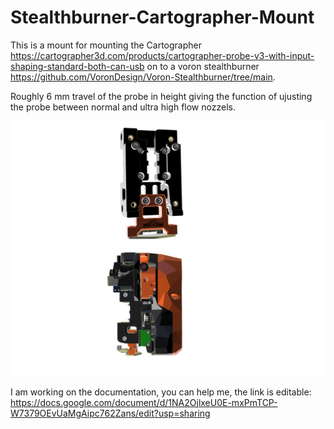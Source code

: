 
# Stealthburner-Cartographer-Mount

This is a mount for mounting the Cartographer https://cartographer3d.com/products/cartographer-probe-v3-with-input-shaping-standard-both-can-usb on to a voron stealthburner https://github.com/VoronDesign/Voron-Stealthburner/tree/main.

Roughly 6 mm travel of the probe in height giving the function of ujusting the probe between normal and ultra high flow nozzels.

![By Marcel Hofstra](https://github.com/izanamisu/Stealthburner-Cartographer-Mount/blob/main/PICTURES/down4.png)
![By Marcel Hofstra](https://github.com/izanamisu/Stealthburner-Cartographer-Mount/blob/main/PICTURES/down.png)



I am working on the documentation, you can help me, the link is editable: https://docs.google.com/document/d/1NA2OjlxeU0E-mxPmTCP-W7379OEvUaMgAipc762Zans/edit?usp=sharing
